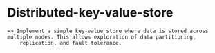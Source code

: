 # Distributed-key-value-store   
    => Implement a simple key-value store where data is stored across multiple nodes. This allows exploration of data partitioning, 
        replication, and fault tolerance.
  
